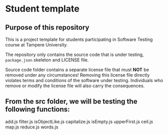 # Student template

## Purpose of this repository

This is a project template for students participating in Software Testing course
at Tampere University.

The repository only contains the source code that is under testing, `package.json` skeleton
and LICENSE file.

Source code folder contains a separate license file that must **NOT** be removed under any circumstances!
Removing this license file directly violates terms and conditions of the software under testing.
Individuals who remove or modify the license file will also carry the consequences.



## From the src folder, we will be testing the following functions: 

add.js
filter.js
isObjectLike.js
capitalize.js
isEmpty.js
upperFirst.js
ceil.js
map.js
reduce.js
words.js